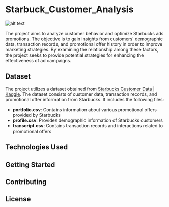# Starbuck_Customer_Analysis
![alt text](https://i.ibb.co/pQwBW5K/You-Won-t-Believe-These-Annoying-Starbucks-Orders.jpg)

The project aims to analyze customer behavior and optimize Starbucks ads promotions. The objective is to gain insights from customers' demographic data, transaction records, and promotional offer history in order to improve marketing strategies. By examining the relationship among these factors, the project seeks to provide potential strategies for enhancing the effectiveness of ad campaigns.

## Dataset ##
The project utilizes a dataset obtained from [Starbucks Customer Data | Kaggle](https://www.kaggle.com/datasets/ihormuliar/starbucks-customer-data). The dataset consists of customer data, transaction records, and promotional offer information from Starbucks. It includes the following files:
- __portfolio.csv__: Contains information about various promotional offers provided by Starbucks
- __profile.csv__: Provides demographic information of Starbucks customers
- __transcript.csv__: Contains transaction records and interactions related to promotional offers

## Technologies Used ##

## Getting Started ##

## Contributing ##

## License ##

